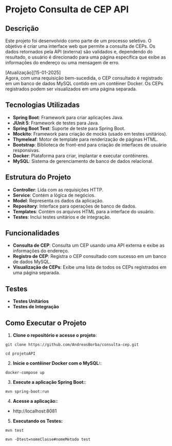 # Projeto Consulta de CEP API

## Descrição
Este projeto foi desenvolvido como parte de um processo seletivo. O objetivo é criar uma interface web que permite a consulta de CEPs. Os dados retornados pela API (externa) são validados e, dependendo do resultado, o usuário é direcionado para uma página específica que exibe as informações do endereço ou uma mensagem de erro. 

[Atualização][15-01-2025] <br>
Agora, com uma requisição bem-sucedida, o CEP consultado é registrado em um banco de dados MySQL contido em um contêiner Docker. Os CEPs registrados podem ser visualizados em uma página separada.

## Tecnologias Utilizadas
- **Spring Boot**: Framework para criar aplicações Java.
- **JUnit 5**: Framework de testes para Java.
- **Spring Boot Test**: Suporte de teste para Spring Boot.
- **Mockito**: Framework para criação de mocks (usado em testes unitários).
- **Thymeleaf**: Motor de template para renderização de páginas HTML.
- **Bootstrap**: Biblioteca de front-end para criação de interfaces de usuário responsivas.
- **Docker**: Plataforma para criar, implantar e executar contêineres.
- **MySQL**: Sistema de gerenciamento de banco de dados relacional.

## Estrutura do Projeto
- **Controller**: Lida com as requisições HTTP.
- **Service**: Contém a lógica de negócios.
- **Model**: Representa os dados da aplicação.
- **Repository**: Interface para operações de banco de dados.
- **Templates**: Contém os arquivos HTML para a interface do usuário.
- **Testes**: Inclui testes unitários e de integração.

## Funcionalidades
- **Consulta de CEP**: Consulta um CEP usando uma API externa e exibe as informações do endereço.
- **Registro de CEP**: Registra o CEP consultado com sucesso em um banco de dados MySQL.
- **Visualização de CEPs**: Exibe uma lista de todos os CEPs registrados em uma página separada.

## Testes
- **Testes Unitários**
- **Testes de Integração**

## Como Executar o Projeto

1. **Clone o repositório e acesse o projeto**:
```
git clone https://github.com/AndreasBorba/consulta-cep.git

cd projetoAPI
```
2. **Inicie o contêiner Docker com o MySQL:**:
```
docker-compose up
```
3. **Execute a aplicação Spring Boot:**:
```
mvn spring-boot:run
```
4. **Acesse a aplicação:**:
- http://localhost:8081

5. **Executando os Testes:**
```
mvn test
```
```
mvn -Dtest=nomeClasse#nomeMetodo test
```



